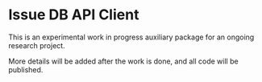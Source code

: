 # Issue DB API Client 

This is an experimental work in progress auxiliary package for an ongoing research project. 

More details will be added after the work is done, and all code will be published.